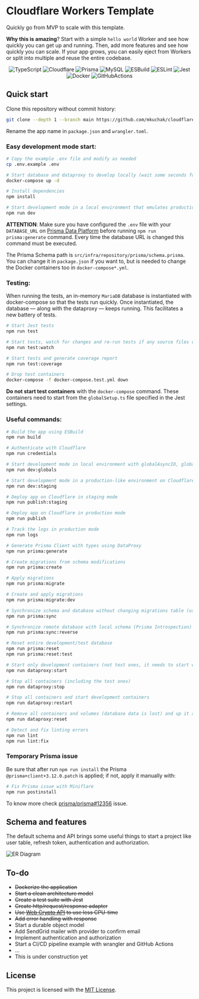 # Cloudflare Workers Template

Quickly go from MVP to scale with this template.

**Why this is amazing**? Start with a simple `hello world` Worker and see how quickly you can get up and running. Then, add more features and see how quickly you can scale. If your app grows, you can easily eject from Workers or split into multiple and reuse the entire codebase.

<div align="center">

![TypeScript](https://img.shields.io/badge/TypeScript-3178c6.svg?logo=typescript&logoColor=white)
![Cloudflare](https://img.shields.io/badge/Cloudflare-F6821F?logo=cloudflare&logoColor=white)
![Prisma](https://img.shields.io/badge/Prisma-0C3249?logo=prisma)
![MySQL](https://img.shields.io/badge/MySQL-4479A1?logo=mysql&logoColor=white)
![ESBuild](https://img.shields.io/badge/ESBuild-EDB30B?logo=esbuild&logoColor=white)
![ESLint](https://img.shields.io/badge/ESLint-4B32C3?logo=eslint&logoColor=white)
![Jest](https://img.shields.io/badge/Jest-C21325.svg?logo=jest&logoColor=white)
![Docker](https://img.shields.io/badge/Docker-2496ED.svg?logo=docker&logoColor=white)
![GitHubActions](https://img.shields.io/badge/GitHub_Actions-%232671E5.svg?logo=githubactions&logoColor=white)


</div>

## Quick start

Clone this repository without commit history:
```bash
git clone --depth 1 --branch main https://github.com/mkuchak/cloudflare-workers-template.git my-awesome-app
```

Rename the app name in `package.json` and `wrangler.toml`.

### Easy development mode start:

```bash
# Copy the example .env file and modify as needed
cp .env.example .env

# Start database and dataproxy to develop locally (wait some seconds for container processes to rise)
docker-compose up -d

# Install dependencies
npm install

# Start development mode in a local environment that emulates production resources (Durable Objects, KV, etc.)
npm run dev
```

**ATTENTION**: Make sure you have configured the `.env` file with your `DATABASE_URL` on [Prisma Data Platform](https://www.prisma.io/dataplatform) before running `npm run prisma:generate` command. Every time the database URL is changed this command must be executed.

The Prisma Schema path is `src/infra/repository/prisma/schema.prisma`. You can change it in `package.json` if you want to, but is needed to change the Docker containers too in `docker-compose*.yml`.

### Testing:

When running the tests, an in-memory `MariaDB` database is instantiated with docker-compose so that the tests run quickly. Once instantiated, the database — along with the dataproxy — keeps running. This facilitates a new battery of tests.

```bash
# Start Jest tests
npm run test

# Start tests, watch for changes and re-run tests if any source files change
npm run test:watch

# Start tests and generate coverage report
npm run test:coverage

# Drop test containers
docker-compose -f docker-compose.test.yml down
```

**Do not start test containers** with the `docker-compose` command. These containers need to start from the `globalSetup.ts` file specified in the Jest settings.

### Useful commands:

```bash
# Build the app using ESBuild
npm run build

# Authenticate with Cloudflare
npm run credentials

# Start development mode in local environment with globalAsyncIO, globalTimers and globalRandom enabled
npm run dev:globals

# Start development mode in a production-like environment on Cloudflare
npm run dev:staging

# Deploy app on Cloudflare in staging mode
npm run publish:staging

# Deploy app on Cloudflare in production mode
npm run publish

# Track the logs in production mode
npm run logs

# Generate Prisma Client with types using DataProxy
npm run prisma:generate

# Create migrations from schema modifications
npm run prisma:create

# Apply migrations
npm run prisma:migrate

# Create and apply migrations
npm run prisma:migrate:dev

# Synchronize schema and database without changing migrations table (useful in PlanetScale)
npm run prisma:sync

# Synchronize remote database with local schema (Prisma Introspection)
npm run prisma:sync:reverse

# Reset entire development/test database
npm run prisma:reset
npm run prisma:reset:test

# Start only development containers (not test ones, it needs to start with test command)
npm run dataproxy:start

# Stop all containers (including the test ones)
npm run dataproxy:stop

# Stop all containers and start development containers
npm run dataproxy:restart

# Remove all containers and volumes (database data is lost) and up it again (excluding test containers)
npm run dataproxy:reset

# Detect and fix linting errors
npm run lint
npm run lint:fix
```

### Temporary Prisma issue

Be sure that after run `npm run install` the Prisma `@prisma+client+3.12.0.patch` is applied; if not, apply it manually with:
```bash
# Fix Prisma issue with Miniflare
npm run postinstall
```

To know more check [prisma/prisma#12356](https://github.com/prisma/prisma/issues/12356) issue.

## Schema and features

The default schema and API brings some useful things to start a project like user table, refresh token, authentication and authorization.

![ER Diagram](https://user-images.githubusercontent.com/3791148/166557583-f575e8ad-a627-4476-8156-c1073d72fef0.svg)

## To-do

- ~~Dockerize the application~~
- ~~Start a clean architecture model~~
- ~~Create a test suite with Jest~~
- ~~Create http/request/response adapter~~
- ~~Use [Web Crypto API](https://developers.cloudflare.com/workers/runtime-apis/web-crypto/) to use less CPU-time~~
- ~~Add error handling with response~~
- Start a durable object model
- Add SendGrid mailer with provider to confirm email
- Implement authentication and authorization
- Start a CI/CD pipeline example with wrangler and GitHub Actions
- ...
- This is under construction yet

## License

This project is licensed with the [MIT License](LICENSE).
